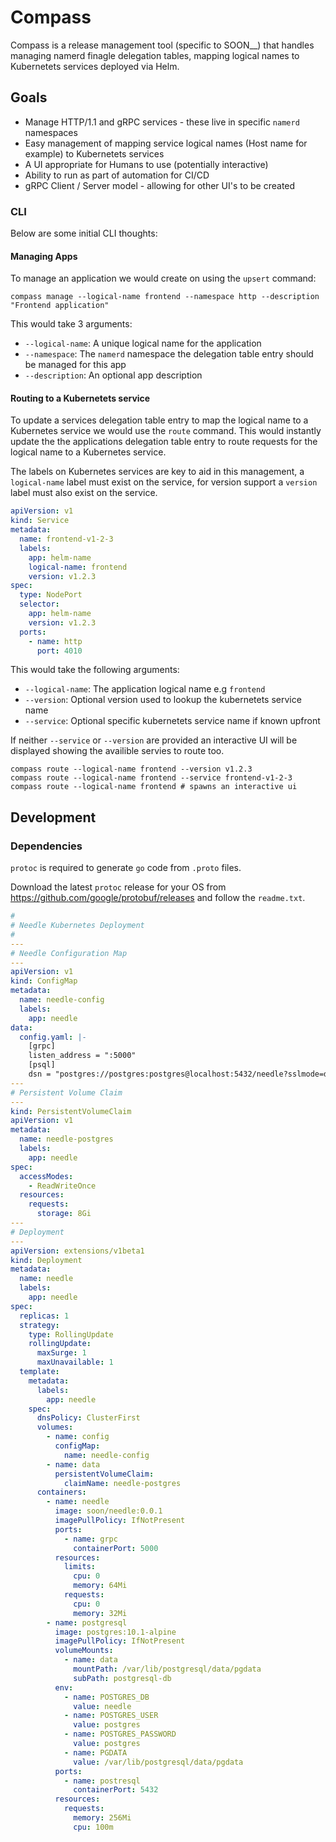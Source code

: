 # Compass

Compass is a release management tool (specific to SOON_\_) that handles managing namerd finagle delegation tables, mapping logical names to Kubernetets services deployed via Helm.

## Goals

* Manage HTTP/1.1 and gRPC services - these live in specific `namerd` namespaces
* Easy management of mapping service logical names (Host name for example) to Kubernetets services
* A UI appropriate for Humans to use (potentially interactive)
* Ability to run as part of automation for CI/CD
* gRPC Client / Server model - allowing for other UI's to be created

### CLI

Below are some initial CLI thoughts:

#### Managing Apps

To manage an application we would create on using the `upsert` command:

```
compass manage --logical-name frontend --namespace http --description "Frontend application"
```

This would take 3 arguments:

* `--logical-name`: A unique logical name for the application
* `--namespace`: The `namerd` namespace the delegation table entry should be managed for this app
* `--description`: An optional app description

#### Routing to a Kubernetets service

To update a services delegation table entry to map the logical name to a Kubernetes service
we would use the `route` command. This would instantly update the the applications delegation
table entry to route requests for the logical name to a Kubernetes service.

The labels on Kubernetes services are key to aid in this management, a `logical-name` label
must exist on the service, for version support a `version` label must also exist on the service.

``` yaml
apiVersion: v1
kind: Service
metadata:
  name: frontend-v1-2-3
  labels:
    app: helm-name
    logical-name: frontend
    version: v1.2.3
spec:
  type: NodePort
  selector:
    app: helm-name
    version: v1.2.3
  ports:
    - name: http
      port: 4010
```

This would take the following arguments:

* `--logical-name`: The application logical name e.g `frontend`
* `--version`: Optional version used to lookup the kubernetets service name
* `--service`: Optional specific kubernetets service name if known upfront

If neither `--service` or `--version` are provided an interactive UI will be
displayed showing the availible servies to route too.

```
compass route --logical-name frontend --version v1.2.3
compass route --logical-name frontend --service frontend-v1-2-3
compass route --logical-name frontend # spawns an interactive ui
```

## Development

### Dependencies

`protoc` is required to generate `go` code from `.proto` files.

Download the latest `protoc` release for your OS from https://github.com/google/protobuf/releases and follow the `readme.txt`.

``` yaml
#
# Needle Kubernetes Deployment
#
---
# Needle Configuration Map
---
apiVersion: v1
kind: ConfigMap
metadata:
  name: needle-config
  labels:
    app: needle
data:
  config.yaml: |-
    [grpc]
    listen_address = ":5000"
    [psql]
    dsn = "postgres://postgres:postgres@localhost:5432/needle?sslmode=disable"
---
# Persistent Volume Claim
---
kind: PersistentVolumeClaim
apiVersion: v1
metadata:
  name: needle-postgres
  labels:
    app: needle
spec:
  accessModes:
    - ReadWriteOnce
  resources:
    requests:
      storage: 8Gi
---
# Deployment
---
apiVersion: extensions/v1beta1
kind: Deployment
metadata:
  name: needle
  labels:
    app: needle
spec:
  replicas: 1
  strategy:
    type: RollingUpdate
    rollingUpdate:
      maxSurge: 1
      maxUnavailable: 1
  template:
    metadata:
      labels:
        app: needle
    spec:
      dnsPolicy: ClusterFirst
      volumes:
        - name: config
          configMap:
            name: needle-config
        - name: data
          persistentVolumeClaim:
            claimName: needle-postgres
      containers:
        - name: needle
          image: soon/needle:0.0.1
          imagePullPolicy: IfNotPresent
          ports:
            - name: grpc
              containerPort: 5000
          resources:
            limits:
              cpu: 0
              memory: 64Mi
            requests:
              cpu: 0
              memory: 32Mi
        - name: postgresql
          image: postgres:10.1-alpine
          imagePullPolicy: IfNotPresent
          volumeMounts:
            - name: data
              mountPath: /var/lib/postgresql/data/pgdata
              subPath: postgresql-db
          env:
            - name: POSTGRES_DB
              value: needle
            - name: POSTGRES_USER
              value: postgres
            - name: POSTGRES_PASSWORD
              value: postgres
            - name: PGDATA
              value: /var/lib/postgresql/data/pgdata
          ports:
            - name: postresql
              containerPort: 5432
          resources:
            requests:
              memory: 256Mi
              cpu: 100m
```
